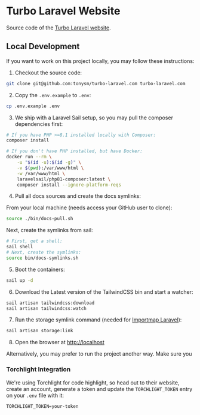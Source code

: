 # Turbo Laravel Website

Source code of the [Turbo Laravel website](https://turbo-laravel.com).

## Local Development

If you want to work on this project locally, you may follow these instructions:

1. Checkout the source code:

```bash
git clone git@github.com:tonysm/turbo-laravel.com turbo-laravel.com
```

2. Copy the `.env.example` to `.env`:

```bash
cp .env.example .env
```

3. We ship with a Laravel Sail setup, so you may pull the composer dependencies first:

```bash
# If you have PHP >=8.1 installed locally with Composer:
composer install

# If you don't have PHP installed, but have Docker:
docker run --rm \
    -u "$(id -u):$(id -g)" \
    -v $(pwd):/var/www/html \
    -w /var/www/html \
    laravelsail/php81-composer:latest \
    composer install --ignore-platform-reqs
```

4. Pull all docs sources and create the docs symlinks:

From your local machine (needs access your GitHub user to clone):

```bash
source ./bin/docs-pull.sh
```

Next, create the symlinks from sail:

```bash
# First, get a shell:
sail shell
# Next, create the symlinks:
source bin/docs-symlinks.sh
```

5. Boot the containers:

```bash
sail up -d
```

6. Download the Latest version of the TailwindCSS bin and start a watcher:

```bash
sail artisan tailwindcss:download
sail artisan tailwindcss:watch
```

7. Run the storage symlink command (needed for [Importmap Laravel](https://github.com/tonysm/importmap-laravel)):

```bash
sail artisan storage:link
```

8. Open the browser at [http://localhost](http://localhost)

Alternatively, you may prefer to run the project another way. Make sure you

### Torchlight Integration

We're using Torchlight for code highlight, so head out to their website, create an account, generate a token and update the `TORCHLIGHT_TOKEN` entry on your `.env` file with it:

```dotenv
TORCHLIGHT_TOKEN=your-token
```
